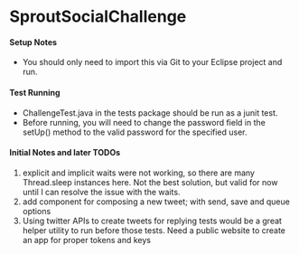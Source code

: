 # SproutSocialChallenge

#### Setup Notes
 - You should only need to import this via Git to your Eclipse project and run.

#### Test Running
 - ChallengeTest.java in the tests package should be run as a junit test.
 - Before running, you will need to change the password field in the setUp() method to the valid password for the specified user. 

#### Initial Notes and later TODOs
  1. explicit and implicit waits were not working, so there are many Thread.sleep instances here. Not the best solution, but valid for now until I can resolve the issue with the waits.
  2. add component for composing a new tweet; with send, save and queue options
  3. Using twitter APIs to create tweets for replying tests would be a great helper utility to run before those tests. Need a public website to create an app for proper tokens and keys
